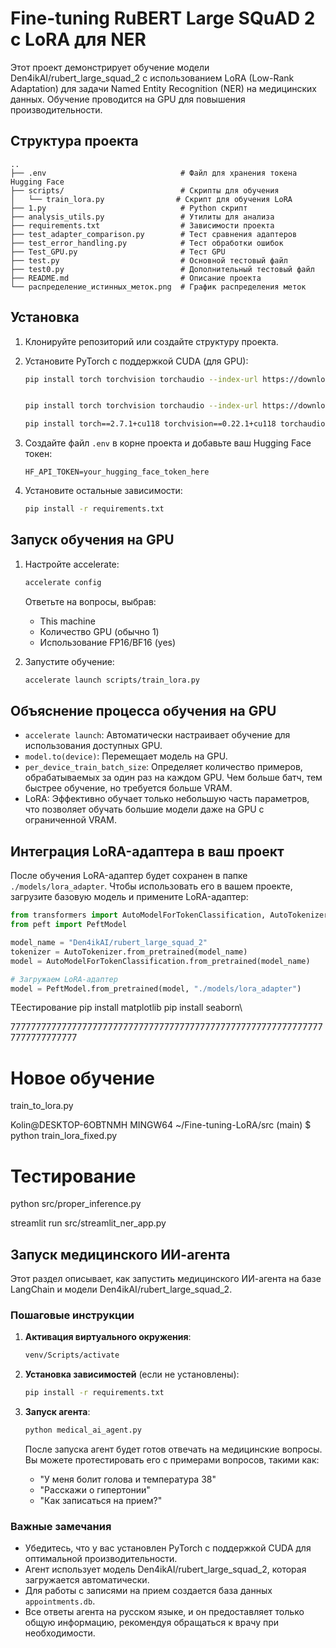# Fine-tuning RuBERT Large SQuAD 2 с LoRA для NER

Этот проект демонстрирует обучение модели Den4ikAI/rubert_large_squad_2 с использованием LoRA (Low-Rank Adaptation) для задачи Named Entity Recognition (NER) на медицинских данных. Обучение проводится на GPU для повышения производительности.

## Структура проекта

```
..
├── .env                              # Файл для хранения токена Hugging Face
├── scripts/                          # Скрипты для обучения
│   └── train_lora.py                # Скрипт для обучения LoRA
├── 1.py                              # Python скрипт
├── analysis_utils.py                 # Утилиты для анализа
├── requirements.txt                  # Зависимости проекта
├── test_adapter_comparison.py        # Тест сравнения адаптеров
├── test_error_handling.py            # Тест обработки ошибок
├── Test_GPU.py                       # Тест GPU
├── test.py                           # Основной тестовый файл
├── test0.py                          # Дополнительный тестовый файл
├── README.md                         # Описание проекта
└── распределение_истинных_меток.png  # График распределения меток
```

## Установка

1. Клонируйте репозиторий или создайте структуру проекта.

2. Установите PyTorch с поддержкой CUDA (для GPU):
   ```bash
   pip install torch torchvision torchaudio --index-url https://download.pytorch.org/whl/cu118

   
   pip install torch torchvision torchaudio --index-url https://download.pytorch.org/whl/cu118
   
   pip install torch==2.7.1+cu118 torchvision==0.22.1+cu118 torchaudio==2.7.1+cu118 --index-url https://download.pytorch.org/whl/cu118
   ```

3. Создайте файл `.env` в корне проекта и добавьте ваш Hugging Face токен:
   ```
   HF_API_TOKEN=your_hugging_face_token_here
   ```

4. Установите остальные зависимости:
   ```bash
   pip install -r requirements.txt
   ```

## Запуск обучения на GPU

1. Настройте accelerate:
   ```bash
   accelerate config
   ```
   Ответьте на вопросы, выбрав:
   - This machine
   - Количество GPU (обычно 1)
   - Использование FP16/BF16 (yes)

2. Запустите обучение:
   ```bash
   accelerate launch scripts/train_lora.py
   ```

## Объяснение процесса обучения на GPU

- `accelerate launch`: Автоматически настраивает обучение для использования доступных GPU.
- `model.to(device)`: Перемещает модель на GPU.
- `per_device_train_batch_size`: Определяет количество примеров, обрабатываемых за один раз на каждом GPU. Чем больше батч, тем быстрее обучение, но требуется больше VRAM.
- LoRA: Эффективно обучает только небольшую часть параметров, что позволяет обучать большие модели даже на GPU с ограниченной VRAM.

## Интеграция LoRA-адаптера в ваш проект

После обучения LoRA-адаптер будет сохранен в папке `./models/lora_adapter`. Чтобы использовать его в вашем проекте, загрузите базовую модель и примените LoRA-адаптер:

```python
from transformers import AutoModelForTokenClassification, AutoTokenizer
from peft import PeftModel

model_name = "Den4ikAI/rubert_large_squad_2"
tokenizer = AutoTokenizer.from_pretrained(model_name)
model = AutoModelForTokenClassification.from_pretrained(model_name)

# Загружаем LoRA-адаптер
model = PeftModel.from_pretrained(model, "./models/lora_adapter")
```
ТЕестирование
pip install matplotlib
pip install seaborn\

77777777777777777777777777777777777777777777777777777777777777777777777777
# Новое обучение
train_to_lora.py


Kolin@DESKTOP-6OBTNMH MINGW64 ~/Fine-tuning-LoRA/src (main)
$ python train_lora_fixed.py

# Тестирование
 python src/proper_inference.py

 streamlit run src/streamlit_ner_app.py

## Запуск медицинского ИИ-агента

Этот раздел описывает, как запустить медицинского ИИ-агента на базе LangChain и модели Den4ikAI/rubert_large_squad_2.

### Пошаговые инструкции

1. **Активация виртуального окружения**:
   ```bash
   venv/Scripts/activate
   ```

2. **Установка зависимостей** (если не установлены):
   ```bash
   pip install -r requirements.txt
   ```

3. **Запуск агента**:
   ```bash
   python medical_ai_agent.py
   ```

   После запуска агент будет готов отвечать на медицинские вопросы. Вы можете протестировать его с примерами вопросов, такими как:
   - "У меня болит голова и температура 38"
   - "Расскажи о гипертонии"
   - "Как записаться на прием?"

### Важные замечания

- Убедитесь, что у вас установлен PyTorch с поддержкой CUDA для оптимальной производительности.
- Агент использует модель Den4ikAI/rubert_large_squad_2, которая загружается автоматически.
- Для работы с записями на прием создается база данных `appointments.db`.
- Все ответы агента на русском языке, и он предоставляет только общую информацию, рекомендуя обращаться к врачу при необходимости.
